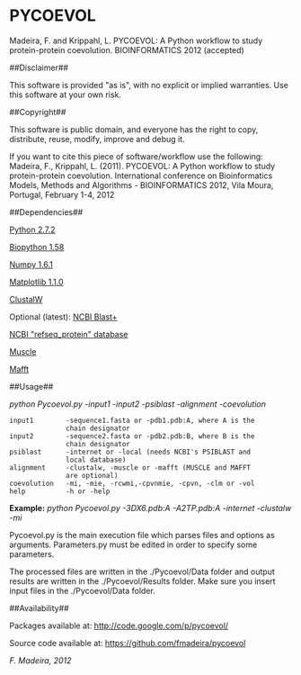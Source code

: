 ﻿# PYCOEVOL #

Madeira, F. and Krippahl, L. PYCOEVOL: A Python workflow to study 
protein-protein coevolution. BIOINFORMATICS 2012 (accepted)

##Disclaimer## 

This software is provided "as is", with no explicit or implied 
warranties. Use this software at your own risk.

##Copyright##

This software is public domain, and everyone has the right to copy, 
distribute, reuse, modify, improve and debug it.

If you want to cite this piece of software/workflow use the following:
Madeira, F., Krippahl, L. (2011). PYCOEVOL: A Python workflow to study 
protein-protein coevolution. International conference on Bioinformatics 
Models, Methods and Algorithms - BIOINFORMATICS 2012, Vila Moura, 
Portugal, February 1-4, 2012 

##Dependencies##

[Python 2.7.2](http://python.org/)

[Biopython 1.58](http://biopython.org/)

[Numpy 1.6.1](http://numpy.scipy.org/)

[Matplotlib 1.1.0](http://matplotlib.sourceforge.net/)

[ClustalW](http://www.clustal.org/)

Optional (latest):
[NCBI Blast+](ftp://ftp.ncbi.nlm.nih.gov/blast/executables/blast+/LATEST/)

[NCBI "refseq_protein" database](ftp://ftp.ncbi.nlm.nih.gov/blast/db/)

[Muscle](http://www.drive5.com/muscle/)

[Mafft](http://mafft.cbrc.jp/alignment/software/)


##Usage##
 
_python Pycoevol.py  -input1 -input2 -psiblast -alignment -coevolution_
       
    input1        -sequence1.fasta or -pdb1.pdb:A, where A is the 
                  chain designator                  
    input2        -sequence2.fasta or -pdb2.pdb:B, where B is the 
                  chain designator
    psiblast      -internet or -local (needs NCBI's PSIBLAST and 
                  local database)  
    alignment     -clustalw, -muscle or -mafft (MUSCLE and MAFFT 
                  are optional)
    coevolution   -mi, -mie, -rcwmi,-cpvnmie, -cpvn, -clm or -vol
    help          -h or -help

**Example:** 
_python Pycoevol.py -3DX6.pdb:A -A2TP.pdb:A -internet -clustalw -mi_

Pycoevol.py is the main execution file which parses files and options
as arguments. Parameters.py must be edited in order to specify some 
parameters.

The processed files are written in the ./Pycoevol/Data folder and 
output results are written in the ./Pycoevol/Results folder.
Make sure you insert input files in the ./Pycoevol/Data folder.

##Availability##

Packages available at:
http://code.google.com/p/pycoevol/

Source code available at:
https://github.com/fmadeira/pycoevol


*F. Madeira, 2012*

